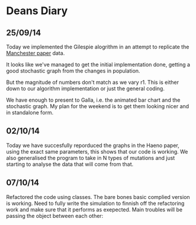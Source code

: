 Deans Diary
===

25/09/14
---

Today we implemented the Gilespie alogrithm in an attempt to replicate the [Manchester paper](https://github.com/MattDeanMPhys/Cancer/Papers/AshcroftMichorGalla.pdf) data. 

It looks like we've managed to get the initial implementation done, getting a good stochastic graph from the changes in population. 

But the magnitude of numbers don't match as we vary r1. This is either down to our algorithm implementation or just the general coding. 

We have enough to present to Galla, i.e. the animated bar chart and the stochastic graph. My plan for the weekend is to get them looking nicer and in standalone form. 

02/10/14
---

Today we have succesfully reporduced the graphs in the Haeno paper, using the exact same parameters, this shows that our code is working. 
We also generalised the program to take in N types of mutations and just starting to analyse the data that will come from that. 

07/10/14
---

Refactored the code using classes. The bare bones basic complied version is working. Need to fully write the simulation to finnish off the refactoring work and make sure that it performs as exepected. Main troubles will be passing the object between each other:
